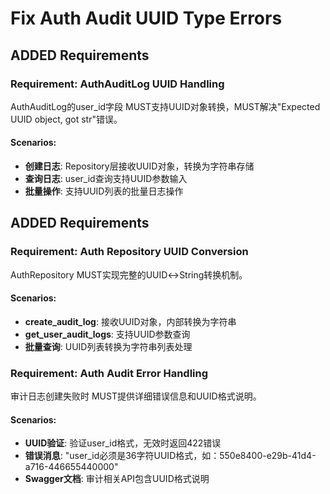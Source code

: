 # Fix Auth Audit UUID Type Errors

## ADDED Requirements

### Requirement: AuthAuditLog UUID Handling
AuthAuditLog的user_id字段 MUST支持UUID对象转换，MUST解决"Expected UUID object, got str"错误。

#### Scenarios:
- **创建日志**: Repository层接收UUID对象，转换为字符串存储
- **查询日志**: user_id查询支持UUID参数输入
- **批量操作**: 支持UUID列表的批量日志操作

## ADDED Requirements

### Requirement: Auth Repository UUID Conversion
AuthRepository MUST实现完整的UUID↔String转换机制。

#### Scenarios:
- **create_audit_log**: 接收UUID对象，内部转换为字符串
- **get_user_audit_logs**: 支持UUID参数查询
- **批量查询**: UUID列表转换为字符串列表处理

### Requirement: Auth Audit Error Handling
审计日志创建失败时 MUST提供详细错误信息和UUID格式说明。

#### Scenarios:
- **UUID验证**: 验证user_id格式，无效时返回422错误
- **错误消息**: "user_id必须是36字符UUID格式，如：550e8400-e29b-41d4-a716-446655440000"
- **Swagger文档**: 审计相关API包含UUID格式说明